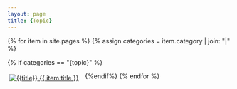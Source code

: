 ```yaml
---
layout: page
title: {Topic}
---
```


{% for item in site.pages %}
{% assign categories = item.category | join: "|" %}

{% if categories == "{topic}" %}
<div style="padding: 4px; float:left; width: 33%"><a title="{{title}}" href="{{ item.url }}"><img alt="{{title}}" src="{{ item.image }}"> {{ item.title }}</a></div>
{%endif%}
{% endfor %}
